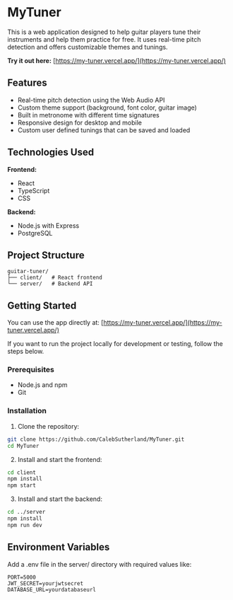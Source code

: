 # MyTuner

This is a web application designed to help guitar players tune their instruments and help them practice for free. It uses real-time pitch detection and offers customizable themes and tunings.

**Try it out here:** [https://my-tuner.vercel.app/](https://my-tuner.vercel.app/)

## Features

- Real-time pitch detection using the Web Audio API
- Custom theme support (background, font color, guitar image)
- Built in metronome with different time signatures
- Responsive design for desktop and mobile
- Custom user defined tunings that can be saved and loaded

## Technologies Used

**Frontend:**
- React
- TypeScript
- CSS

**Backend:**
- Node.js with Express
- PostgreSQL

## Project Structure
```plaintext
guitar-tuner/
├── client/   # React frontend
└── server/   # Backend API
```

## Getting Started

You can use the app directly at:  [https://my-tuner.vercel.app/](https://my-tuner.vercel.app/)

If you want to run the project locally for development or testing, follow the steps below.

### Prerequisites

- Node.js and npm
- Git

### Installation

1. Clone the repository:
```bash
git clone https://github.com/CalebSutherland/MyTuner.git
cd MyTuner
```

2. Install and start the frontend:

```bash
cd client
npm install
npm start
```

3. Install and start the backend:

```bash
cd ../server
npm install
npm run dev
```

## Environment Variables

Add a .env file in the server/ directory with required values like:

```env
PORT=5000
JWT_SECRET=yourjwtsecret
DATABASE_URL=yourdatabaseurl
```